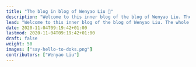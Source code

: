 ```yaml
---
title: "The blog in blog of Wenyao Liu 👋"
description: "Welcome to this inner blog of the blog of Wenyao Liu. The whole blog is set up using Doks theme for Hugo."
lead: "Welcome to this inner blog of the blog of Wenyao Liu. The whole blog is set up using Doks theme for Hugo"
date: 2020-11-04T09:19:42+01:00
lastmod: 2020-11-04T09:19:42+01:00
draft: false
weight: 50
images: ["say-hello-to-doks.png"]
contributors: ["Wenyao Liu"]
---
```

